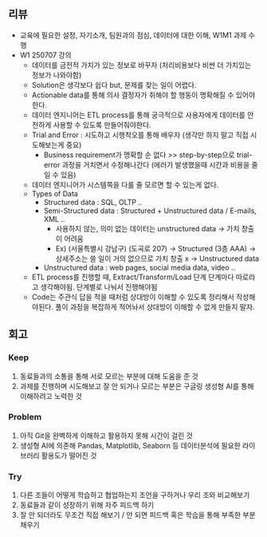 ## 리뷰
- 교육에 필요한 설정, 자기소개, 팀원과의 점심, 데이터에 대한 이해, W1M1 과제 수행
- W1 250707 강의
  + 데이터를 금전적 가치가 있는 정보로 바꾸자 (처리비용보다 비싼 더 가치있는 정보가 나와야함)
  + Solution은 생각보다 쉽다 but, 문제를 찾는 일이 어렵다.
  + Actionable data를 통해 의사 결정자가 취해야 할 행동이 명확해질 수 있어야한다.
  + 데이터 엔지니어는 ETL process를 통해 궁극적으로 사용자에게 데이터를 안전하게 사용할 수 있도록 만들어줘야한다.
  + Trial and Error : 시도하고 시행착오를 통해 배우자 (생각만 하지 말고 직접 시도해보는게 중요)
    - Business requirement가 명확할 순 없다 >> step-by-step으로 trial-error 과정을 거치면서 수정해나간다 (에러가 발생했을때 시간과 비용을 줄일 수 있음)
  + 데이터 엔지니어가 시스템쪽을 다룰 줄 모르면 할 수 있는게 없다.
  + Types of Data
    - Structured data : SQL, OLTP ..
    - Semi-Structured data : Structured + Unstructured data / E-mails, XML ..
      - 사용하지 않는, 의미 없는 데이터는 unstructured data -> 가치 창출이 어려움
      - Ex) (서울특별시 강남구) (도곡로 207) -> Structured (3층 AAA) -> 상세주소는 쓸 일이 거의 없으므로 가치 창출 x -> Unstructured data
    - Unstructured data : web pages, social media data, video ..
  + ETL process를 진행할 때, Extract/Transform/Load 단계 단계마다 따로라고 생각해야됨. 단계별로 나눠서 진행해야됨
  + Code는 주관식 답을 적을 때처럼 상대방이 이해할 수 있도록 정리해서 작성해야된다. 풀이 과정을 복잡하게 적어놔서 상대방이 이해할 수 없게 만들지 말자.

## 회고
### Keep
1. 동료들과의 소통을 통해 서로 모르는 부분에 대해 도움을 준 것
2. 과제를 진행하며 시도해보고 잘 안 되거나 모르는 부분은 구글링 생성형 AI를 통해 이해하려고 노력한 것
### Problem
1. 아직 Git을 완벽하게 이해하고 활용하지 못해 시간이 걸린 것
2. 생성형 AI에 의존해 Pandas, Matplotlib, Seaborn 등 데이터분석에 필요한 라이브러리 활용도가 떨어진 것
### Try
1. 다른 조들이 어떻게 학습하고 협업하는지 조언을 구하거나 우리 조와 비교해보기
2. 동료들과 같이 성장하기 위해 자주 피드백 하기
3. 잘 안 되더라도 무조건 직접 해보기 / 안 되면 피드백 혹은 학습을 통해 부족한 부분 채우기
